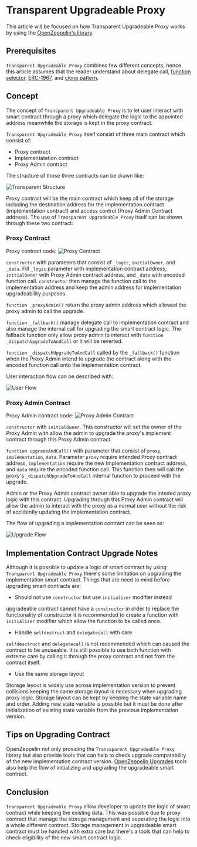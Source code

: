 # Transparent Upgradeable Proxy

This article will be focused on how Transparent Upgradeable Proxy works by using the [OpenZeppelin's library](https://github.com/OpenZeppelin/openzeppelin-contracts/tree/master/contracts/proxy/transparent).

## Prerequisites

`Transparent Upgradeable Proxy` combines few different concepts, hence this article assumes that the reader understand about delegate call, [function selector](https://www.rareskills.io/post/function-selector), [ERC-1967](https://www.rareskills.io/post/erc1967), and [clone pattern](https://www.rareskills.io/post/eip-1167-minimal-proxy-standard-with-initialization-clone-pattern).

## Concept

The concept of `Transparent Upgradeable Proxy` is to let user interact with smart contract through a proxy which delegate the logic to the appointed address meanwhile the storage is kept in the proxy contract.

`Transparent Upgradeable Proxy` itself consist of three main contract which consist of:

- Proxy contract
- Implementatation contract
- Proxy Admin contract

The structure of those three contracts can be drawn like:

![Transparent Structure](./asset/struct.png "Transparent Proxy Structure")

Proxy contract will be the main contract which keep all of the storage including the destination address for the implementation contract (implementation contract) and access control (Proxy Admin Contract address). The use of `Transparent Upgradeable Proxy` itself can be shown through these two contract:

### Proxy Contract

Proxy contract code:
![Proxy Contract](./asset/proxy.png "Proxy snippet")

`constructor` with parameters that consist of `_logic`, `initialOwner`, and `_data`. Fill `_logic` parameter with implementation contract address, `initialOwner` with Proxy Admin contract address, and `_data` with encoded function call. `constructor` then manage the function call to the implementation address and keep the admin address for implementation upgradeability purposes.

`function _proxyAdmin()` return the proxy admin address which allowed the proxy admin to call the upgrade.

`function _fallback()` manage delegate call to implementation contract and also manage the internal call for upgrading the smart contract logic. The fallback function only allow proxy admin to interact with `function _dispatchUpgradeToAndCall` or it will be reverted.

`function _dispatchUpgradeToAndCall` called by the `_fallback()` function when the Proxy Admin intend to upgrade the contract along with the encoded function call onto the implementation contract.

User interaction flow can be described with:

![User Flow](./asset/userflow.png "User Flow")

### Proxy Admin Contract

Proxy Admin contract code:
![Proxy Admin Contract](./asset/proxyadmin.png "Proxy Admin Snippet")

`constructor` with `initialOwner`. This constructor will set the owner of the Proxy Admin with allow the admin to upgrade the proxy's implement contract through this Proxy Admin contract.

`function upgradeAndCall()` with parameter that consist of `proxy`, `implementation`, `data`. Parameter `proxy` require intended Proxy contract address, `implementation` require the new Implementation contract address, and `data` require the encoded function call. This function then will call the proxy's `_dispatchUpgradeToAndCall` internal function to proceed with the upgrade.

Admin or the Proxy Admin contract owner able to upgrade the inteded proxy logic with this contract. Upgrading through this Proxy Admin contract will allow the admin to interact with the proxy as a normal user without the risk of accidently updating the implementation contract.

The flow of upgrading a implementation contract can be seen as:

![Upgrade Flow](./asset/upgradeflow.png "Upgrade Flow")

## Implementation Contract Upgrade Notes

Although it is possible to update a logic of smart contract by using `Transparent Upgradeable Proxy` there's some limitation on upgrading the implementation smart contract. Things that are need to mind before upgrading smart contracts are:

- Should not use `constructor` but use `initializer` modifier instead

upgradeable contract cannot have a `constructor` in order to replace the functionality of constructor it is recommended to create a function with `initializer` modifier which allow the function to be called once.

- Handle `selfdestruct` and `delegatecall` with care

`selfdesctruct` and `delegatecall` is not recommended which can caused the contract to be unuseable. It is still possible to use both function with extreme care by calling it through the proxy contract and not from the contract itself.

- Use the same storage layout

Storage layout is widely use across implementation version to prevent collisions keeping the same storage layout is necessary when upgrading proxy logic. Storage layout can be kept by keeping the state variable name and order. Adding new state variable is possible but it must be done after initialization of existing state variable from the previous implementation version.

## Tips on Upgrading Contract

OpenZeppelin not only providing the `Transaparent Upgradeable Proxy` library but also provide tools that can help to check upgrade compatability of the new implementation contract version. [OpenZeppelin Upgrades](https://github.com/OpenZeppelin/openzeppelin-upgrades) tools also help the flow of initializing and upgrading the upgradeable smart contract.

## Conclusion

`Transparent Upgradeable Proxy` allow developer to update the logic of smart contract while keeping the existing data. This was possible due to proxy contract that manage the storage management and seperating the logic into a whole different contract. Storage management in upgradeable smart contract must be handled with extra care but there's a tools that can help to check eligibility of the new smart contract logic.
